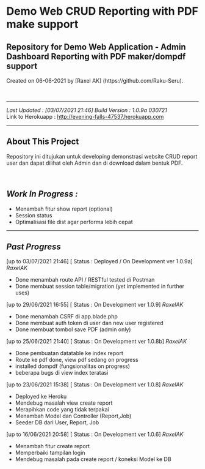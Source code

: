 # Demo Web CRUD Reporting with PDF make support

<h2>Repository for Demo Web Application - Admin Dashboard Reporting with PDF maker/dompdf support</h2>
<p>Created on 06-06-2021 by [Raxel AK] (https://github.com/Raku-Seru).</p>
<br>
<hr>
<em>Last Updated : [03/07/2021 21:46]</em>
<em>Build Version : 1.0.9a 030721</em>
<br>
Link to Herokuapp : <a href="http://evening-falls-47537.herokuapp.com">http://evening-falls-47537.herokuapp.com</a>
<hr>

## About This Project
<p>Repository ini ditujukan untuk developing demonstrasi website CRUD report user dan dapat dilihat oleh Admin dan di download dalam bentuk PDF.</p>
<br>

## <em> Work In Progress : </em>
<ul>
<li> Menambah fitur show report (optional)</li>
<li> Session status</li>
<li> Optimalisasi file dist agar performa lebih cepat</li>
</ul>
<hr>

## <em> Past Progress </em>

[up to 03/07/2021 21:46] [ Status : Deployed / On Development ver 1.0.9a] <em>RaxelAK</em>

+ Done menambah route API / RESTful tested di Postman
+ Done membuat session table/migration (yet implemented in further uses)

[up to 29/06/2021 16:55] [ Status : On Development ver 1.0.9] <em>RaxelAK</em>

+ Done menambah CSRF di app.blade.php
+ Done membuat auth token di user dan new user registered
+ Done membuat tombol save PDF (admin only)

[up to 25/06/2021 21:40] [ Status : On Development ver 1.0.8b] <em>RaxelAK</em>

+ Done pembuatan datatable ke index report
+ Route ke pdf done, view pdf sedang on progress
+ installed dompdf (fungsionalitas on progress)
+ beberapa bugs di view index teratasi

[up to 23/06/2021 15:38] [ Status : On Development ver 1.0.8] <em>RaxelAK</em>

+ Deployed ke Heroku
+ Mendebug masalah view create report
+ Merapihkan code yang tidak terpakai
+ Menambah Model dan Controller (Report,Job)
+ Seeder DB dari User, Report, Job

[up to 16/06/2021 20:58] [ Status : On Development ver 1.0.6] <em>RaxelAK</em>

+ Menambah fitur create report
+ Memperbaiki tampilan login
+ Mendebug masalah pada create report / koneksi Model ke DB